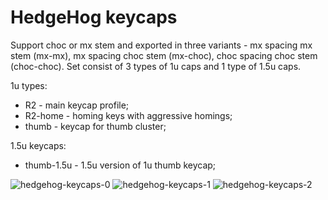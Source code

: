 # HedgeHog keycaps

Support choc or mx stem and exported in three variants - mx spacing mx stem (mx-mx), mx spacing choc stem (mx-choc), choc spacing choc stem (choc-choc). Set consist of 3 types of 1u caps and 1 type of 1.5u caps.

1u types:
 * R2 - main keycap profile;
 * R2-home - homing keys with aggressive homings;
 * thumb - keycap for thumb cluster;

1.5u keycaps:
 * thumb-1.5u - 1.5u version of 1u thumb keycap;

![hedgehog-keycaps-0](https://github.com/user-attachments/assets/0eb9fd14-5419-43a0-8250-8067a6679854)
![hedgehog-keycaps-1](https://github.com/user-attachments/assets/7ebcdc30-6252-4124-9f67-ea315ba874e9)
![hedgehog-keycaps-2](https://github.com/user-attachments/assets/7ebdb1aa-112d-4342-afe4-9bf3343f26d2)
